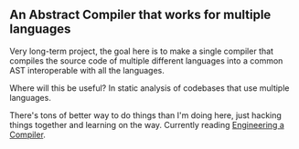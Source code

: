 ## An Abstract Compiler that works for multiple languages

Very long-term project, the goal here is to make a single compiler that compiles the source code of multiple different languages into a common AST interoperable with all the languages.

Where will this be useful? In static analysis of codebases that use multiple languages.

There's tons of better way to do things than I'm doing here, just hacking things together and learning on the way. Currently reading [Engineering a Compiler](https://dl.acm.org/doi/pdf/10.5555/2737838#:~:text=Engineering%20a%20Compiler%20is%20a,to%20build%20a%20modern%20compiler.%E2%80%9D&text=%E2%80%9CA%20wonderful%20introduction%20to%20the,lore%20of%20modern%20compil%2D%20ers.).